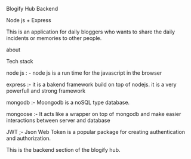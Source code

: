 Blogify Hub Backend

Node js + Express

This is an application for daily bloggers who wants to share the daily incidents or memories to other people.

about

Tech stack

node js : - node js is a run time for the javascript in the browser

express :- it is a bakend framework build on top of nodejs. it is a very powerfull and strong framework

mongodb :- Moongodb is a noSQL type database.

mongoose :- It acts like a wrapper on top of mongodb and make easier interactions between server and database

JWT ;- Json Web Token is a popular package for creating authentication and authorization.

This is the backend section of the blogify hub.
